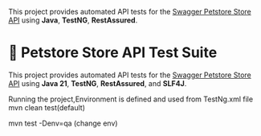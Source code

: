 This project provides automated API tests for the [Swagger Petstore Store API](https://petstore.swagger.io/) using **Java**, **TestNG**, **RestAssured**.

# 🧪 Petstore Store API Test Suite

This project provides automated API tests for the [Swagger Petstore Store API](https://petstore.swagger.io/) using **Java 21**, **TestNG**, **RestAssured**, and **SLF4J**.

Running the project,Environment is defined and used from TestNg.xml file
mvn clean test(default)

mvn test -Denv=qa (change env)
